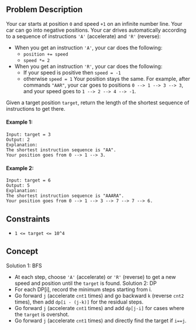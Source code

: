 ## Problem Description

Your car starts at position `0` and speed `+1` on an infinite number line. Your car can go into negative positions. Your car drives automatically according to a sequence of instructions `'A'` (accelerate) and `'R'` (reverse):

* When you get an instruction `'A'`, your car does the following:
  * `position += speed`
  * `speed *= 2`
* When you get an instruction `'R'`, your car does the following:
  * If your speed is positive then `speed = -1`
  * otherwise `speed = 1`
  Your position stays the same.
For example, after commands `"AAR"`, your car goes to positions `0 --> 1 --> 3 --> 3`, and your speed goes to `1 --> 2 --> 4 --> -1`.

Given a target position `target`, return the length of the shortest sequence of instructions to get there.


#### Example 1:
```plaintext
Input: target = 3
Output: 2
Explanation: 
The shortest instruction sequence is "AA".
Your position goes from 0 --> 1 --> 3.
```
#### Example 2:
```plaintext
Input: target = 6
Output: 5
Explanation: 
The shortest instruction sequence is "AAARA".
Your position goes from 0 --> 1 --> 3 --> 7 --> 7 --> 6.
 ```
## Constraints

- `1 <= target <= 10^4`

## Concept
Solution 1: BFS
  - At each step, choose `'A'` (accelerate) or `'R'` (reverse) to get a new speed and position until the `target` is found.
Solution 2: DP
  - For each DP[i], record the minimum steps starting from i.
  - Go forward `j` (accelerate `cnt1` times) and go backward `k` (reverse `cnt2` times), then add `dp[i - (j-k)]` for the residual steps.
  - Go forward `j` (accelerate `cnt1` times) and add `dp[j-i]` for cases where the `target` is overshot.
  - Go forward `j` (accelerate `cnt1` times) and directly find the target if `i==j`.
